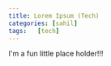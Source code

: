 ```yaml
---
title: Lorem Ipsum (Tech)
categories: [sahil]
tags:   [tech]
---
```



I'm a fun little place holder!!!